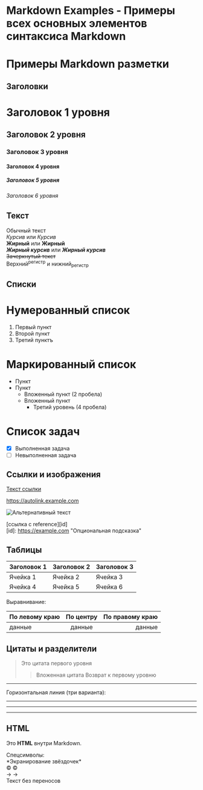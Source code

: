 # Markdown Examples - Примеры всех основных элементов синтаксиса Markdown

# Примеры Markdown разметки

## Заголовки
# Заголовок 1 уровня
## Заголовок 2 уровня
### Заголовок 3 уровня
#### Заголовок 4 уровня
##### Заголовок 5 уровня
###### Заголовок 6 уровня

## Текст
Обычный текст  
*Курсив* или _Курсив_  
**Жирный** или __Жирный__  
***Жирный курсив*** или ___Жирный курсив___  
~~Зачеркнутый текст~~  
Верхний<sup>регистр</sup> и нижний<sub>регистр</sub>

## Списки
# Нумерованный список
1. Первый пункт
2. Второй пункт
3. Третий пунктъ

# Маркированный список
- Пункт
- Пункт
  - Вложенный пункт (2 пробела)
  - Вложенный пункт
    - Третий уровень (4 пробела)

# Список задач
- [x] Выполненная задача
- [ ] Невыполненная задача

## Ссылки и изображения
[Текст ссылки](https://example.com "Всплывающая подсказка")

<https://autolink.example.com>

![Альтернативный текст](image.jpg "Подсказка")

[ссылка с reference][id]  
[id]: https://example.com "Опциональная подсказка"

## Таблицы
| Заголовок 1 | Заголовок 2 | Заголовок 3 |
|-------------|-------------|-------------|
| Ячейка 1    | Ячейка 2    | Ячейка 3    |
| Ячейка 4    | Ячейка 5    | Ячейка 6    |

Выравнивание:

| По левому краю | По центру | По правому краю |
|:---------------|:---------:|----------------:|
| данные          | данные    | данные          |

## Цитаты и разделители
> Это цитата первого уровня
>> Вложенная цитата
> Возврат к первому уровню

---

Горизонтальная линия (три варианта):

***
---
___


## HTML
Это <b>HTML</b> внутри Markdown.

Спецсимволы:  
\*Экранирование звёздочек\*  
&copy; ©  
&rarr; →  
Текст&nbsp;без&nbsp;переносов